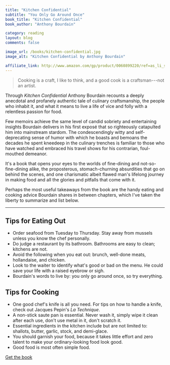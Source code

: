 ```yaml
---
title: "Kitchen Confidential"
subtitle: "You Only Go Around Once"
book_title: "Kitchen Confidential"
book_author: "Anthony Bourdain"

category: reading
layout: blog
comments: false

image_url: /books/kitchen-confidential.jpg
image_alt: "Kitchen Confidential by Anthony Bourdain"

affiliate_link: http://www.amazon.com/gp/product/0060899220/ref=as_li_ss_tl?ie=UTF8&camp=1789&creative=390957&creativeASIN=0060899220&linkCode=as2&tag=wikichenis-20
---
```


> Cooking is a craft, I like to think, and a good cook is a craftsman---not an artist.

Through *Kitchen Confidential* Anthony Bourdain recounts a deeply anecdotal and profanely authentic tale of culinary craftsmanship, the people who inhabit it, and what it means to live a life of vice and folly with a relentless passion for food.

Few memoirs achieve the same level of candid sobriety and entertaining insights Bourdain delivers in his first exposé that so righteously catapulted him into mainstream stardom. The condescendingly witty and self-deprecating sense of humor with which he boasts and bemoans the decades he spent kneedeep in the culinary trenches is familiar to those who have watched and embraced his travel shows for his contrarian, foul-mouthed demeanor.

It's a book that opens your eyes to the worlds of fine-dining and not-so-fine-dining alike, the proposterous, stomach-churning absurdities that go on behind the scenes, and one charismatic albeit flawed man's lifelong journey in making food and all the glories and pitfalls that come with it.

Perhaps the most useful takeaways from the book are the handy eating and cooking advice Bourdain shares in between chapters, which I've taken the liberty to summarize and list below.

- - -

## Tips for Eating Out

* Order seafood from Tuesday to Thursday. Stay away from mussels unless you know the chef personally.
* Do judge a restaurant by its bathroom. Bathrooms are easy to clean; kitchens are not.
* Avoid the following when you eat out: brunch, well-done meats, hollandaise, and chicken.
* Look to the waiter to identify what's good or bad on the menu. He could save your life with a raised eyebrow or sigh.
* Bourdain's words to live by: you only go around once, so try everything.

## Tips for Cooking

* One good chef's knife is all you need. For tips on how to handle a knife, check out Jacques Pepin's *La Technique*.
* A non-stick saute pan is essential. Never wash it, simply wipe it clean after each use, don't use metal in it, don't scratch it.
* Essential ingredients in the kitchen include but are not limited to: shallots, butter, garlic, stock, and demi-glace.
* You should garnish your food, because it takes little effort and zero talent to make your ordinary-looking food look good.
* Good food is most often simple food.

<a class="button buy" href="{{ page.affiliate_link }}">
  Get the book
</a>
